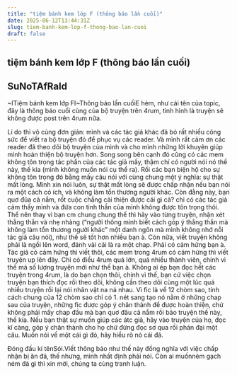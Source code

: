```yaml
---
title: "tiệm bánh kem lớp F (thông báo lần cuối)"
date: 2025-06-12T13:44:31Z
slug: tiem-banh-kem-lop-f-thong-bao-lan-cuoi
draft: false
---
```


## tiệm bánh kem lớp F (thông báo lần cuối)

## SuNoTAfRaId

~ITiệm bánh kem lớp FI~​Thông báo lần cuối​E hèm, như cái tên của topic, đây là thông báo cuối cùng của bộ truyện trên 4rum, tình hình là truyện sẽ không được post trên 4rum nữa.
 
Lí do thì vô cùng đơn giản: mình và các tác giả khác đã bỏ rất nhiều công sức để viết ra bộ truyện đó để phục vụ các reader. Và mình rất cảm ơn các reader đã theo dõi bộ truyện của mình và cho mình những lời khuyên giúp mình hoàn thiện bộ truyện hơn. Song song bên cạnh đó cũng có các mem không tôn trọng tác phẩn của các tác giả mấy, thậm chí có người nói nó thế này, thế kia (mình không muốn nói cụ thể ra). Rồi các bạn biện hộ cho sự không tôn trọng đó bằng mấy câu nói với cùng chung một ý nghĩa: sự thật mất lòng. Mình xin nói luôn, sự thật mất lòng sẽ được chấp nhận nếu bạn nói ra một cách có ích, và không làm tổn thương người khác. Còn đằng này, bạn quơ đũa cả nắm, rốt cuộc chẳng cải thiện được cái gì cả? chỉ có các tác giả cảm thấy mình và đứa con tinh thần của mình không được tôn trọng thôi. Thế nên thay vì bạn cm chung chung thế thì hãy vào từng truyện, nhận xét thẳng thắn và nhẹ nhàng (“người thông minh biết cách góp ý thẳng thắn mà không làm tổn thương người khác” một danh ngôn mà mình không nhớ nỗi tác giả câu nói), như thế sẽ tốt hơn nhiều bạn à.
Còn nữa, viết truyện không phải là ngồi lên word, đánh vài cái là ra một chap. Phải có cảm hứng bạn à. Tác giả có cảm hứng thì viết thôi, các mem trong 4rum có cảm hứng thì viết truyện up lên đây. Chỉ có điều 4rum quá lớn, quá nhiều thành viên, chính vì thế mà số lượng truyện mới như thế bạn à. Không ai ép bạn đọc hết các truyện trong 4rum, là do bạn chọn thôi, chính vì thế, bạn cứ việc chọn truyện bạn thích đọc rồi theo dõi, không cần theo dõi cùng một lúc quá nhiều truyện rồi lại nói nhân vật na ná nhau. Vì fic là về 12 chòm sao, tính cách chung của 12 chòm sao chỉ có 1. nét sang tạo nó nằm ở những chap sau của truyện, những fic được góp ý chân thành để được hoàn thiện, chứ không phải mấy chap đầu mà bạn quơ đãu cả nắm rồi bảo truyện thế này, thế kia. Nếu bạn thật sự muốn giúp các átc giả, hãy vào truyện của họ, đọc kĩ càng, góp ý chân thành cho họ chứ đừng đọc sơ qua rồi phán đại một câu. Muốn nói về một cái gì đó, hãy hiểu rõ nó cái đã.
 
 
Đóng đấu kí tên​Sói.​Viết thông báo như thế này đồng nghĩa với việc chấp nhận bị ăn đá, thế nhưng, mình nhất định phải nói. Còn ai muốnném gạch ném đá gì thì xin mời, chúng ta cùng tranh luận.